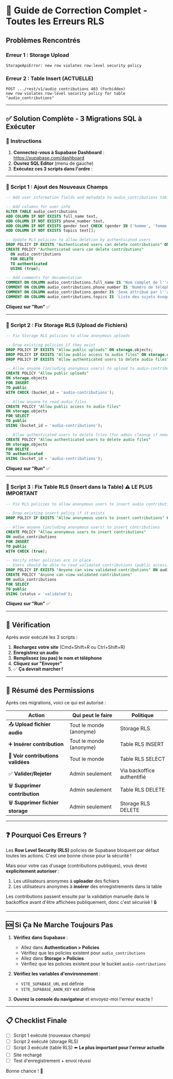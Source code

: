# 🚨 Guide de Correction Complet - Toutes les Erreurs RLS

## Problèmes Rencontrés

### Erreur 1 : Storage Upload
```
StorageApiError: new row violates row-level security policy
```

### Erreur 2 : Table Insert (ACTUELLE)
```
POST .../rest/v1/audio_contributions 403 (Forbidden)
new row violates row-level security policy for table "audio_contributions"
```

---

## ✅ Solution Complète - 3 Migrations SQL à Exécuter

### 🎯 Instructions

1. **Connectez-vous à Supabase Dashboard** : https://supabase.com/dashboard
2. **Ouvrez SQL Editor** (menu de gauche)
3. **Exécutez ces 3 scripts dans l'ordre** :

---

### 📝 Script 1 : Ajout des Nouveaux Champs

```sql
-- Add user information fields and metadata to audio_contributions table

-- Add columns for user info
ALTER TABLE audio_contributions
ADD COLUMN IF NOT EXISTS full_name text,
ADD COLUMN IF NOT EXISTS phone_number text,
ADD COLUMN IF NOT EXISTS gender text CHECK (gender IN ('homme', 'femme')),
ADD COLUMN IF NOT EXISTS topics text[];

-- Update RLS policies to allow deletion by authenticated users
DROP POLICY IF EXISTS "Authenticated users can delete contributions" ON audio_contributions;
CREATE POLICY "Authenticated users can delete contributions"
  ON audio_contributions
  FOR DELETE
  TO authenticated
  USING (true);

-- Add comments for documentation
COMMENT ON COLUMN audio_contributions.full_name IS 'Nom complet de l''utilisateur (optionnel)';
COMMENT ON COLUMN audio_contributions.phone_number IS 'Numéro de téléphone de l''utilisateur (optionnel)';
COMMENT ON COLUMN audio_contributions.gender IS 'Sexe attribué par l''administrateur lors de la validation';
COMMENT ON COLUMN audio_contributions.topics IS 'Liste des sujets évoqués dans l''enregistrement';
```

**Cliquez sur "Run"** ✅

---

### 📝 Script 2 : Fix Storage RLS (Upload de Fichiers)

```sql
-- Fix Storage RLS policies to allow anonymous uploads

-- Drop existing policies if they exist
DROP POLICY IF EXISTS "Allow public uploads" ON storage.objects;
DROP POLICY IF EXISTS "Allow public access to audio files" ON storage.objects;
DROP POLICY IF EXISTS "Allow authenticated users to delete audio files" ON storage.objects;

-- Allow anyone (including anonymous users) to upload to audio-contributions bucket
CREATE POLICY "Allow public uploads"
ON storage.objects
FOR INSERT
TO public
WITH CHECK (bucket_id = 'audio-contributions');

-- Allow anyone to read audio files
CREATE POLICY "Allow public access to audio files"
ON storage.objects
FOR SELECT
TO public
USING (bucket_id = 'audio-contributions');

-- Allow authenticated users to delete files (for admin cleanup if needed)
CREATE POLICY "Allow authenticated users to delete audio files"
ON storage.objects
FOR DELETE
TO authenticated
USING (bucket_id = 'audio-contributions');
```

**Cliquez sur "Run"** ✅

---

### 📝 Script 3 : Fix Table RLS (Insert dans la Table) ⚠️ **LE PLUS IMPORTANT**

```sql
-- Fix RLS policies to allow anonymous users to insert audio contributions

-- Drop existing insert policy if it exists
DROP POLICY IF EXISTS "Allow anonymous users to insert contributions" ON audio_contributions;

-- Allow anyone (including anonymous users) to insert contributions
CREATE POLICY "Allow anonymous users to insert contributions"
ON audio_contributions
FOR INSERT
TO public
WITH CHECK (true);

-- Verify other policies are in place
-- Users should be able to read validated contributions (public access)
DROP POLICY IF EXISTS "Anyone can view validated contributions" ON audio_contributions;
CREATE POLICY "Anyone can view validated contributions"
ON audio_contributions
FOR SELECT
TO public
USING (status = 'validated');
```

**Cliquez sur "Run"** ✅

---

## 🎉 Vérification

Après avoir exécuté les 3 scripts :

1. **Rechargez votre site** (Cmd+Shift+R ou Ctrl+Shift+R)
2. **Enregistrez un audio**
3. **Remplissez (ou pas) le nom et téléphone**
4. **Cliquez sur "Envoyer"**
5. ✅ **Ça devrait marcher !**

---

## 🔐 Résumé des Permissions

Après ces migrations, voici ce qui est autorisé :

| Action | Qui peut le faire | Politique |
|--------|-------------------|-----------|
| 📤 **Upload fichier audio** | Tout le monde (anonyme) | Storage RLS |
| ➕ **Insérer contribution** | Tout le monde (anonyme) | Table RLS INSERT |
| 👀 **Voir contributions validées** | Tout le monde | Table RLS SELECT |
| ✅ **Valider/Rejeter** | Admin seulement | Via backoffice authentifié |
| 🗑️ **Supprimer contribution** | Admin seulement | Table RLS DELETE |
| 🗑️ **Supprimer fichier storage** | Admin seulement | Storage RLS DELETE |

---

## ❓ Pourquoi Ces Erreurs ?

Les **Row Level Security (RLS)** policies de Supabase bloquent par défaut toutes les actions. C'est une bonne chose pour la sécurité ! 

Mais pour votre cas d'usage (contributions publiques), vous devez **explicitement autoriser** :
1. Les utilisateurs anonymes à **uploader** des fichiers
2. Les utilisateurs anonymes à **insérer** des enregistrements dans la table

Les contributions passent ensuite par la validation manuelle dans le backoffice avant d'être affichées publiquement, donc c'est sécurisé ! 🔒

---

## 🆘 Si Ça Ne Marche Toujours Pas

1. **Vérifiez dans Supabase** :
   - Allez dans **Authentication > Policies**
   - Vérifiez que les policies existent pour `audio_contributions`
   - Allez dans **Storage > Policies** 
   - Vérifiez que les policies existent pour le bucket `audio-contributions`

2. **Vérifiez les variables d'environnement** :
   - `VITE_SUPABASE_URL` est définie
   - `VITE_SUPABASE_ANON_KEY` est définie

3. **Ouvrez la console du navigateur** et envoyez-moi l'erreur exacte !

---

## 📋 Checklist Finale

- [ ] Script 1 exécuté (nouveaux champs)
- [ ] Script 2 exécuté (storage RLS)
- [ ] Script 3 exécuté (table RLS) ⬅️ **Le plus important pour l'erreur actuelle**
- [ ] Site rechargé
- [ ] Test d'enregistrement + envoi réussi

Bonne chance ! 🚀


